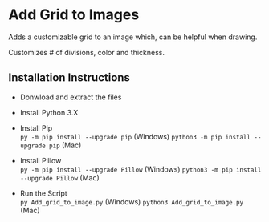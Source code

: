 # Add Grid to Images

Adds a customizable grid to an image which, can be helpful when drawing.

Customizes # of divisions, color and thickness.

## Installation Instructions

- Donwload and extract the files
- Install Python 3.X
- Install Pip <br>
    `py -m pip install --upgrade pip` (Windows)
    `python3 -m pip install --upgrade pip` (Mac)
    
- Install Pillow <br>
    `py -m pip install --upgrade Pillow` (Windows)
    `python3 -m pip install --upgrade Pillow` (Mac)
    
- Run the Script <br>
    `py Add_grid_to_image.py` (Windows)
    `python3 Add_grid_to_image.py` (Mac)
